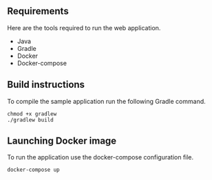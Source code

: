 ## Requirements

Here are the tools required to run the web application.

 - Java
 - Gradle
 - Docker
 - Docker-compose

## Build instructions

To compile the sample application run the following Gradle command.

```
chmod +x gradlew
./gradlew build
```

## Launching Docker image

To run the application use the docker-compose configuration file.

```
docker-compose up
```
